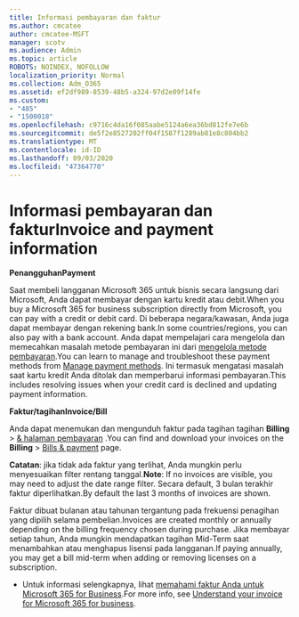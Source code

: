 ```yaml
---
title: Informasi pembayaran dan faktur
ms.author: cmcatee
author: cmcatee-MSFT
manager: scotv
ms.audience: Admin
ms.topic: article
ROBOTS: NOINDEX, NOFOLLOW
localization_priority: Normal
ms.collection: Adm_O365
ms.assetid: ef2df989-8539-48b5-a324-97d2e09f14fe
ms.custom:
- "485"
- "1500018"
ms.openlocfilehash: c9716c4da16f085aabe5124a6ea36bd812fe7e6b
ms.sourcegitcommit: de5f2e8527202ff04f1587f1289ab81e8c804bb2
ms.translationtype: MT
ms.contentlocale: id-ID
ms.lasthandoff: 09/03/2020
ms.locfileid: "47364770"
---
```

# <a name="invoice-and-payment-information"></a><span data-ttu-id="77f1b-102">Informasi pembayaran dan faktur</span><span class="sxs-lookup"><span data-stu-id="77f1b-102">Invoice and payment information</span></span>

<span data-ttu-id="77f1b-103">**Penangguhan**</span><span class="sxs-lookup"><span data-stu-id="77f1b-103">**Payment**</span></span>

<span data-ttu-id="77f1b-104">Saat membeli langganan Microsoft 365 untuk bisnis secara langsung dari Microsoft, Anda dapat membayar dengan kartu kredit atau debit.</span><span class="sxs-lookup"><span data-stu-id="77f1b-104">When you buy a Microsoft 365 for business subscription directly from Microsoft, you can pay with a credit or debit card.</span></span>  <span data-ttu-id="77f1b-105">Di beberapa negara/kawasan, Anda juga dapat membayar dengan rekening bank.</span><span class="sxs-lookup"><span data-stu-id="77f1b-105">In some countries/regions, you can also pay with a bank account.</span></span>  <span data-ttu-id="77f1b-106">Anda dapat mempelajari cara mengelola dan memecahkan masalah metode pembayaran ini dari [mengelola metode pembayaran](https://docs.microsoft.com/microsoft-365/commerce/billing-and-payments/manage-payment-methods).</span><span class="sxs-lookup"><span data-stu-id="77f1b-106">You can learn to manage and troubleshoot these payment methods from [Manage payment methods](https://docs.microsoft.com/microsoft-365/commerce/billing-and-payments/manage-payment-methods).</span></span> <span data-ttu-id="77f1b-107">Ini termasuk mengatasi masalah saat kartu kredit Anda ditolak dan memperbarui informasi pembayaran.</span><span class="sxs-lookup"><span data-stu-id="77f1b-107">This includes resolving issues when your credit card is declined and updating payment information.</span></span>

<span data-ttu-id="77f1b-108">**Faktur/tagihan**</span><span class="sxs-lookup"><span data-stu-id="77f1b-108">**Invoice/Bill**</span></span>

<span data-ttu-id="77f1b-109">Anda dapat menemukan dan mengunduh faktur pada tagihan tagihan **Billing**  >  [& halaman pembayaran](https://go.microsoft.com/fwlink/p/?linkid=848039) .</span><span class="sxs-lookup"><span data-stu-id="77f1b-109">You can find and download your invoices on the **Billing** > [Bills & payment](https://go.microsoft.com/fwlink/p/?linkid=848039) page.</span></span>  

<span data-ttu-id="77f1b-110">**Catatan**: jika tidak ada faktur yang terlihat, Anda mungkin perlu menyesuaikan filter rentang tanggal.</span><span class="sxs-lookup"><span data-stu-id="77f1b-110">**Note**: If no invoices are visible, you may need to adjust the date range filter.</span></span>  <span data-ttu-id="77f1b-111">Secara default, 3 bulan terakhir faktur diperlihatkan.</span><span class="sxs-lookup"><span data-stu-id="77f1b-111">By default the last 3 months of invoices are shown.</span></span>

<span data-ttu-id="77f1b-112">Faktur dibuat bulanan atau tahunan tergantung pada frekuensi penagihan yang dipilih selama pembelian.</span><span class="sxs-lookup"><span data-stu-id="77f1b-112">Invoices are created monthly or annually depending on the billing frequency chosen during purchase.</span></span>  <span data-ttu-id="77f1b-113">Jika membayar setiap tahun, Anda mungkin mendapatkan tagihan Mid-Term saat menambahkan atau menghapus lisensi pada langganan.</span><span class="sxs-lookup"><span data-stu-id="77f1b-113">If paying annually, you may get a bill mid-term when adding or removing licenses on a subscription.</span></span>

- <span data-ttu-id="77f1b-114">Untuk informasi selengkapnya, lihat [memahami faktur Anda untuk Microsoft 365 for Business](https://docs.microsoft.com/microsoft-365/commerce/billing-and-payments/understand-your-invoice2).</span><span class="sxs-lookup"><span data-stu-id="77f1b-114">For more info, see [Understand your invoice for Microsoft 365 for business](https://docs.microsoft.com/microsoft-365/commerce/billing-and-payments/understand-your-invoice2).</span></span>